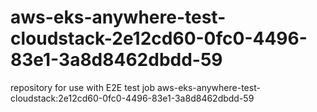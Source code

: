 # aws-eks-anywhere-test-cloudstack-2e12cd60-0fc0-4496-83e1-3a8d8462dbdd-59
repository for use with E2E test job aws-eks-anywhere-test-cloudstack:2e12cd60-0fc0-4496-83e1-3a8d8462dbdd-59
